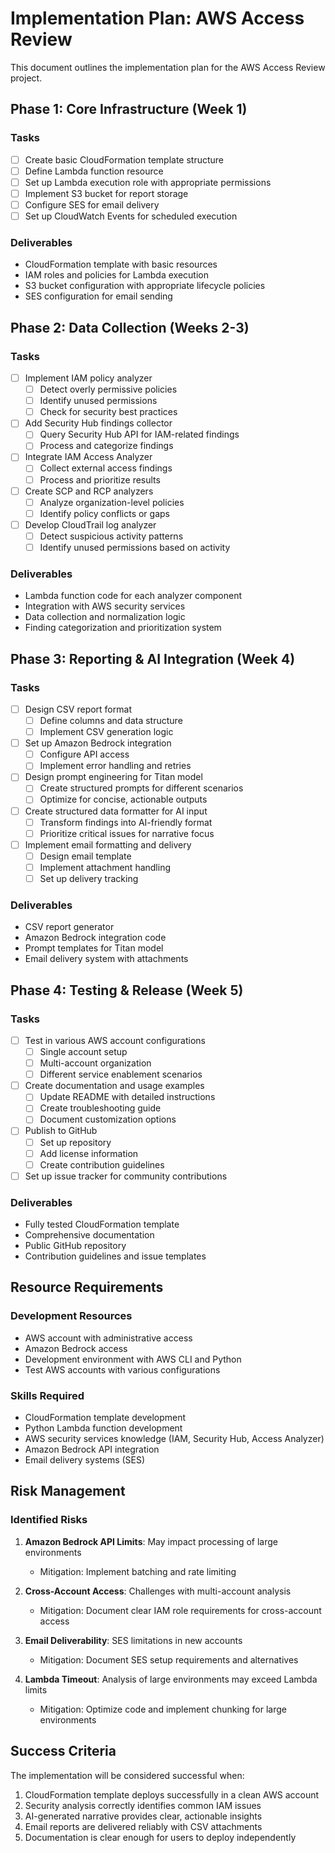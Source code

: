 # Implementation Plan: AWS Access Review

This document outlines the implementation plan for the AWS Access Review project.

## Phase 1: Core Infrastructure (Week 1)

### Tasks
- [ ] Create basic CloudFormation template structure
- [ ] Define Lambda function resource
- [ ] Set up Lambda execution role with appropriate permissions
- [ ] Implement S3 bucket for report storage
- [ ] Configure SES for email delivery
- [ ] Set up CloudWatch Events for scheduled execution

### Deliverables
- CloudFormation template with basic resources
- IAM roles and policies for Lambda execution
- S3 bucket configuration with appropriate lifecycle policies
- SES configuration for email sending

## Phase 2: Data Collection (Weeks 2-3)

### Tasks
- [ ] Implement IAM policy analyzer
  - [ ] Detect overly permissive policies
  - [ ] Identify unused permissions
  - [ ] Check for security best practices
- [ ] Add Security Hub findings collector
  - [ ] Query Security Hub API for IAM-related findings
  - [ ] Process and categorize findings
- [ ] Integrate IAM Access Analyzer
  - [ ] Collect external access findings
  - [ ] Process and prioritize results
- [ ] Create SCP and RCP analyzers
  - [ ] Analyze organization-level policies
  - [ ] Identify policy conflicts or gaps
- [ ] Develop CloudTrail log analyzer
  - [ ] Detect suspicious activity patterns
  - [ ] Identify unused permissions based on activity

### Deliverables
- Lambda function code for each analyzer component
- Integration with AWS security services
- Data collection and normalization logic
- Finding categorization and prioritization system

## Phase 3: Reporting & AI Integration (Week 4)

### Tasks
- [ ] Design CSV report format
  - [ ] Define columns and data structure
  - [ ] Implement CSV generation logic
- [ ] Set up Amazon Bedrock integration
  - [ ] Configure API access
  - [ ] Implement error handling and retries
- [ ] Design prompt engineering for Titan model
  - [ ] Create structured prompts for different scenarios
  - [ ] Optimize for concise, actionable outputs
- [ ] Create structured data formatter for AI input
  - [ ] Transform findings into AI-friendly format
  - [ ] Prioritize critical issues for narrative focus
- [ ] Implement email formatting and delivery
  - [ ] Design email template
  - [ ] Implement attachment handling
  - [ ] Set up delivery tracking

### Deliverables
- CSV report generator
- Amazon Bedrock integration code
- Prompt templates for Titan model
- Email delivery system with attachments

## Phase 4: Testing & Release (Week 5)

### Tasks
- [ ] Test in various AWS account configurations
  - [ ] Single account setup
  - [ ] Multi-account organization
  - [ ] Different service enablement scenarios
- [ ] Create documentation and usage examples
  - [ ] Update README with detailed instructions
  - [ ] Create troubleshooting guide
  - [ ] Document customization options
- [ ] Publish to GitHub
  - [ ] Set up repository
  - [ ] Add license information
  - [ ] Create contribution guidelines
- [ ] Set up issue tracker for community contributions

### Deliverables
- Fully tested CloudFormation template
- Comprehensive documentation
- Public GitHub repository
- Contribution guidelines and issue templates

## Resource Requirements

### Development Resources
- AWS account with administrative access
- Amazon Bedrock access
- Development environment with AWS CLI and Python
- Test AWS accounts with various configurations

### Skills Required
- CloudFormation template development
- Python Lambda function development
- AWS security services knowledge (IAM, Security Hub, Access Analyzer)
- Amazon Bedrock API integration
- Email delivery systems (SES)

## Risk Management

### Identified Risks
1. **Amazon Bedrock API Limits**: May impact processing of large environments
   - Mitigation: Implement batching and rate limiting

2. **Cross-Account Access**: Challenges with multi-account analysis
   - Mitigation: Document clear IAM role requirements for cross-account access

3. **Email Deliverability**: SES limitations in new accounts
   - Mitigation: Document SES setup requirements and alternatives

4. **Lambda Timeout**: Analysis of large environments may exceed Lambda limits
   - Mitigation: Optimize code and implement chunking for large environments

## Success Criteria

The implementation will be considered successful when:
1. CloudFormation template deploys successfully in a clean AWS account
2. Security analysis correctly identifies common IAM issues
3. AI-generated narrative provides clear, actionable insights
4. Email reports are delivered reliably with CSV attachments
5. Documentation is clear enough for users to deploy independently 
